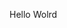 Hello Wolrd










































































































































































































































































































































































































































































































































































































































































































































































































































































































































































































































































































































































































































































































































































































































































































































































































































































































































































































































































































